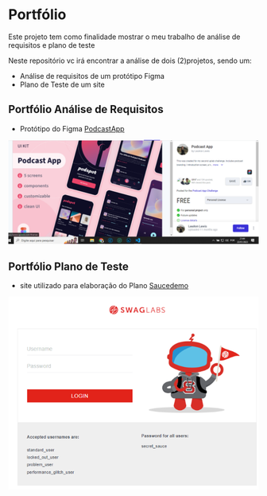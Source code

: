 # Portfólio

Este projeto tem como finalidade mostrar o meu trabalho de análise de requisitos e plano de teste

Neste repositório vc irá encontrar a análise de dois (2)projetos, sendo um:

- Análise de requisitos de um protótipo Figma
- Plano de Teste de um site

## Portfólio Análise de Requisitos

- Protótipo do Figma [PodcastApp](https://www.uplabs.com/posts/podcast-app-27e7dba2-b5d6-40f8-be0f-52d6710b9af7)

![Referencia Protótipo](img/ref_figma.png)

## Portfólio Plano de Teste

- site utilizado para elaboração do Plano
  [Saucedemo](https://www.saucedemo.com/)

![Home Site Saucedemo](img/site_saucedemo.png)
